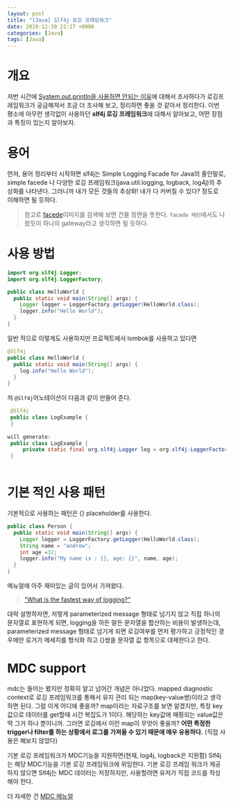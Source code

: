 ```yaml
---
layout: post
title: "[Java] Slf4j 로깅 프레임워크"
date: 2019-12-30 21:17 +0900
categories: [Java]
tags: [Java]
---
```

# 개요
저번 시간에 [System.out.println을 사용하면 안되는 이유](https://umanking.github.io/java/system-out-println/)에 대해서 조사하다가 로깅프레임워크가 궁금해져서 조금 더 조사해 보고, 정리하면 좋을 것 같아서 정리한다. 
이번 평소에 아무런 생각없이 사용하던 **slf4j 로깅 프레임워크**에 대해서 알아보고, 어떤 장점과 특징이 있는지 알아보자. 

# 용어
먼저, 용어 정리부터 시작하면 slf4j는 Simple Logging Facade for Java의 줄인말로, simple facede 나 다양한 로깅 프레임워크(java.util.logging, logback, log4j)의 추상화를 나타낸다. 그러니까 내가 모든 것들의 추상화! 내가 다 커버칠 수 있다? 정도로 이해하면 될 듯하다.

> 참고로 [facede](https://www.google.com/search?q=facade&newwindow=1&sxsrf=ACYBGNR96QyuHRab2oKxtKxCXCoGX5Ri1Q:1577708405443&source=lnms&tbm=isch&sa=X&ved=2ahUKEwj-0cLord3mAhXrKqYKHdxnCWwQ_AUoAXoECBUQAw&biw=1661&bih=893)이미지를 검색해 보면 건물 정면을 뜻한다. `facede 패턴`에서도 나왔듯이 하나의 gateway라고 생각하면 될 듯하다. 


# 사용 방법
```java
import org.slf4j.Logger;
import org.slf4j.LoggerFactory;

public class HelloWorld {
  public static void main(String[] args) {
    Logger logger = LoggerFactory.getLogger(HelloWorld.class);
    logger.info("Hello World");
  }
}
```
일반 적으로 이렇게도 사용하지만 프로젝트에서 lombok를 사용하고 있다면 

```java
@Slf4j
public class HelloWorld {
  public static void main(String[] args) {
    log.info("Hello World");
  }
}
```
저 `@Slf4j`어노테이션이 다음과 같이 만들어 준다.
```java
 @Slf4j
 public class LogExample {
 }
 
will generate:
 public class LogExample {
     private static final org.slf4j.Logger log = org.slf4j.LoggerFactory.getLogger(LogExample.class);
 }
 
 ```

# 기본 적인 사용 패턴
기본적으로 사용하는 패턴은 {} placeholder를 사용한다. 
```java
public class Person {
  public static void main(String[] args) {
    Logger logger = LoggerFactory.getLogger(HelloWorld.class);
    String name = "andrew";
    int age =32;
    logger.info("My name is : {}, age: {}", name, age);
  }
}
```
메뉴얼에 아주 재미있는 글이 있어서 가져왔다. 
>  ["What is the fastest way of logging?"](http://www.slf4j.org/faq.html#logging_performance) 

대략 설명하자면, 저렇게 parameterized message 형태로 넘기지 않고 직접 하나의 문자열로 표현하게 되면, logging을 하든 말든 문자열을 합산하는 비용이 발생하는데, parameterized message 형태로 넘기게 되면 로깅여부를 먼저 평가하고 긍정적인 경우에만 로거가 메세지를 형식화 하고 {}쌍을 문자열 값 항목으로 대체한다고 한다.

# MDC support
mdc는 들어는 봤지만 정확히 알고 넘어간 개념은 아니었다. mapped diagnostic context로 로깅 프레임워크를 통해서 유지 관리 되는 map(key-value쌍)이라고 생각하면 된다. 그럼 이게 어디에 좋을까? map이라는 자료구조를 보면 알겠지만, 특정 key값으로 데이터를 get할때 시간 복잡도가 1이다. 해당하는 key값에 매핑되는 value값은 딱 그거 하나 뿐이니까.
그러면 로깅에서 이런 map이 무엇이 좋을까? **어떤 특정한 trigger나 filter를 하는 상황에서 로그를 가져올 수 있기 때문에 매우 유용하다.** (직접 사용은 해보지 않았다)

기본 로깅 프레임워크가 MDC기능을 지원하면(현재, log4j, logback은 지원함) Slf4j는 해당 MDC기능을 기본 로깅 프레임워크에 위임한다. 기본 로깅 프레임 워크가 제공하지 않으면 Slf4j는 MDC 데이터는 저장하지만, 사용할려면 유저가 직접 코드를 작성해야 한다.

더 자세한 건 [MDC 메뉴얼](http://logback.qos.ch/manual/mdc.html)
